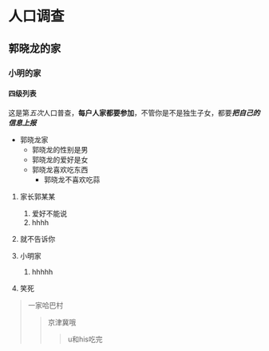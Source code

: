 # 人口调查
## 郭晓龙的家
### 小明的家
#### 四级列表

这是第*五次*人口普查，**每户人家都要参加**，不管你是不是独生子女，都要***把自己的信息上报***

* 郭晓龙家
	* 郭晓龙的性别是男
	* 郭晓龙的爱好是女
	* 郭晓龙喜欢吃东西
		* 郭晓龙不喜欢吃蒜


1. 家长郭某某
	1. 爱好不能说
	1. hhhh
2. 就不告诉你


1. 小明家
	1. hhhhh
2. 笑死

> 一家哈巴村
>> 京津冀哦
>>> u和his吃完
